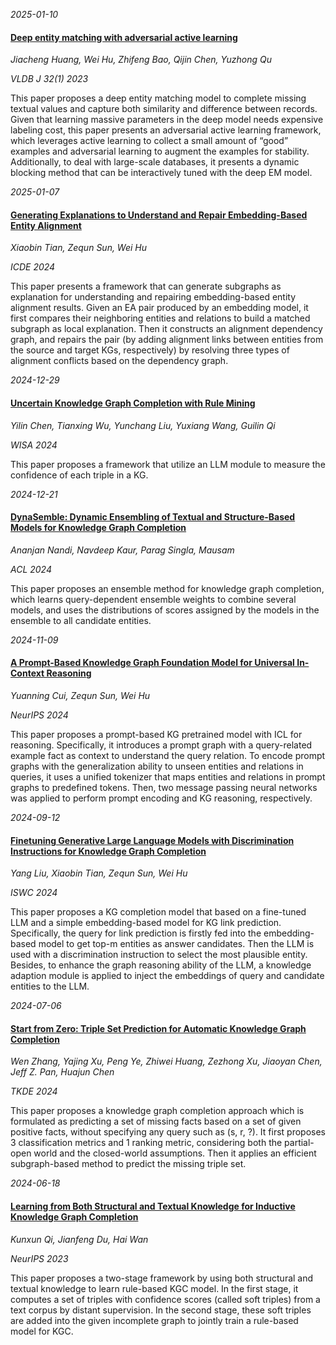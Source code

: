 










*2025-01-10*

#### [Deep entity matching with adversarial active learning](https://link.springer.com/article/10.1007/s00778-022-00745-1)

*Jiacheng Huang, Wei Hu, Zhifeng Bao, Qijin Chen, Yuzhong Qu*

*VLDB J 32(1) 2023*

This paper proposes a deep entity matching model to complete missing textual values and capture both similarity and difference between records. Given that learning massive parameters in the deep model needs expensive labeling cost, this paper presents an adversarial active learning framework, which leverages active learning to collect a small amount of “good” examples and adversarial learning to augment the examples for stability. Additionally, to deal with large-scale databases, it presents a dynamic blocking method that can be interactively tuned with the deep EM model.


*2025-01-07*

#### [Generating Explanations to Understand and Repair Embedding-Based Entity Alignment](https://ieeexplore.ieee.org/document/10597816/)

*Xiaobin Tian, Zequn Sun, Wei Hu*

*ICDE 2024*

This paper presents a framework that can generate subgraphs as explanation for understanding and repairing embedding-based entity alignment results. Given an EA pair produced by an embedding model, it first compares their neighboring entities and relations to build a matched subgraph as local explanation. Then it constructs an alignment dependency graph, and repairs the pair (by adding alignment links between entities from the source and target KGs, respectively) by resolving three types of alignment conflicts based on the dependency graph.


*2024-12-29*

#### [Uncertain Knowledge Graph Completion with Rule Mining](https://link.springer.com/chapter/10.1007/978-981-97-7707-5_9)

*Yilin Chen, Tianxing Wu, Yunchang Liu, Yuxiang Wang, Guilin Qi*

*WISA 2024*

This paper proposes a framework that utilize an LLM module to measure the confidence of each triple in a KG.


*2024-12-21*

#### [DynaSemble: Dynamic Ensembling of Textual and Structure-Based Models for Knowledge Graph Completion](https://arxiv.org/abs/2311.03780)

*Ananjan Nandi, Navdeep Kaur, Parag Singla, Mausam*

*ACL 2024*

This paper proposes an ensemble method for knowledge graph completion, which learns query-dependent ensemble weights to combine several models, and uses the distributions of scores assigned by the models in the ensemble to all candidate entities.


*2024-11-09*

#### [A Prompt-Based Knowledge Graph Foundation Model for Universal In-Context Reasoning](https://arxiv.org/abs/2410.12288)

*Yuanning Cui, Zequn Sun, Wei Hu*

*NeurIPS 2024*

This paper proposes a prompt-based KG pretrained model with ICL for reasoning. Specifically, it introduces a prompt graph with a query-related example fact as context to understand the query relation. To encode prompt graphs with the generalization ability to unseen entities and relations in queries, it uses a unified tokenizer that maps entities and relations in prompt graphs to predefined tokens. Then, two message passing neural networks was applied to perform prompt encoding and KG reasoning, respectively.


*2024-09-12*

#### [Finetuning Generative Large Language Models with Discrimination Instructions for Knowledge Graph Completion](https://www.arxiv.org/abs/2407.16127)

*Yang Liu, Xiaobin Tian, Zequn Sun, Wei Hu*

*ISWC 2024*

This paper proposes a KG completion model that based on a fine-tuned LLM and a simple embedding-based model for KG link prediction. Specifically, the query for link prediction is firstly fed into the embedding-based model to get top-m entities as answer candidates. Then the LLM is used with a discrimination instruction to select the most plausible entity. Besides, to enhance the graph reasoning ability of the LLM, a knowledge adaption module is applied to inject the embeddings of query and candidate entities to the LLM.


*2024-07-06*

#### [Start from Zero: Triple Set Prediction for Automatic Knowledge Graph Completion](https://ieeexplore.ieee.org/document/10529617)

*Wen Zhang, Yajing Xu, Peng Ye, Zhiwei Huang, Zezhong Xu, Jiaoyan Chen, Jeff Z. Pan, Huajun Chen*

*TKDE 2024*

This paper proposes a knowledge graph completion approach which is formulated as predicting a set of missing facts based on a set of given positive facts, without specifying any query such as (s, r, ?). It first proposes 3 classification metrics and 1 ranking metric, considering both the partial-open world and the closed-world assumptions. Then it applies an efficient subgraph-based method to predict the missing triple set.


*2024-06-18*

#### [Learning from Both Structural and Textual Knowledge for Inductive Knowledge Graph Completion](https://papers.nips.cc/paper_files/paper/2023/hash/544242770e8333875325d013328b2079-Abstract-Conference.html)

*Kunxun Qi, Jianfeng Du, Hai Wan*

*NeurIPS 2023*

This paper proposes a two-stage framework by using both structural and textual knowledge to learn rule-based KGC model. In the first stage, it computes a set of triples with confidence scores (called soft triples) from a text corpus by distant supervision. In the second stage, these soft triples are added into the given incomplete graph to jointly train a rule-based model for KGC.

